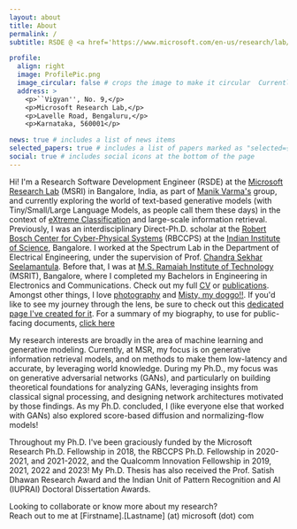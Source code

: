 ```yaml
---
layout: about
title: About
permalink: /
subtitle: RSDE @ <a href='https://www.microsoft.com/en-us/research/lab/microsoft-research-india'>MSRI</a>, Bangalore | Ph.D. @ <a href='https://cps.iisc.ac.in'>RBCCPS</a>, <a href='https://iisc.ac.in'>IISc</a>, Bangalore.

profile:
  align: right
  image: ProfilePic.png
  image_circular: false # crops the image to make it circular  Currently ABD and looking for research opportunities!
  address: >
    <p>``Vigyan'', No. 9,</p>
    <p>Microsoft Research Lab,</p>
    <p>Lavelle Road, Bengaluru,</p>
    <p>Karnataka, 560001</p>

news: true # includes a list of news items
selected_papers: true # includes a list of papers marked as "selected={true}"
social: true # includes social icons at the bottom of the page
---
```


Hi! I'm a Research Software Development Engineer (RSDE) at the <a href='https://www.microsoft.com/en-us/research/lab/microsoft-research-india'>Microsoft Research Lab</a> (MSRI) in Bangalore, India, as part of [Manik Varma's](http://manikvarma.org/) group, and currently exploring the world of text-based generative models (with Tiny/Small/Large Language Models, as people call them these days) in the context of [eXtreme Classification](http://manikvarma.org/downloads/XC/XMLRepository.html) and large-scale information retrieval. Previously, I was an interdisciplinary Direct-Ph.D. scholar at the [Robert Bosch Center for Cyber-Physical Systems](https://cps.iisc.ac.in) (RBCCPS) at the [Indian Institute of Science](http://iisc.ac.in), Bangalore. I worked at the Spectrum Lab in the Department of Electrical Engineering, under the supervision of Prof. [Chandra Sekhar Seelamantula](https://sites.google.com/site/chandrasekharseelamantula). Before that, I was at [M.S. Ramaiah Institute of Technology](http://msrit.edu) (MSRIT), Bangalore, where I completed my Bachelors in Engineering in Electronics and Communications. Check out my full [CV](/cv/) or [publications](/publications/). Amongst other things, I love [photography](/photography/) and [Misty, my doggo!!](/doggo/). If you'd like to see my journey through the lens, be sure to check out this <a target="_self" href="https://photography.siddarthasokan.com" >dedicated page I've created for it</a>. For a summary of my biography, to use for public-facing documents, [click here](/bio/)

My research interests are broadly in the area of machine learning and generative modeling. Currently, at MSR, my focus is on generative information retrieval models, and on methods to make them low-latency and accurate, by leveraging world knowledge. During my Ph.D., my focus was on generative adversarial networks (GANs), and particularly on building theoretical foundations for analyzing GANs, leveraging insights from classical signal processing, and designing network architectures motivated by those findings. As my Ph.D. concluded, I (like everyone else that worked with GANs) also explored score-based diffusion and normalizing-flow models!

Throughout my Ph.D. I've been graciously funded by the Microsoft Research Ph.D. Fellowship in 2018, the RBCCPS Ph.D. Fellowship in 2020-2021, and 2021-2022, and the Qualcomm Innovation Fellowship in 2019, 2021, 2022 and 2023! My Ph.D. Thesis has also received the Prof. Satish Dhawan Research Award and the Indian Unit of Pattern Recognition and AI (IUPRAI) Doctoral Dissertation Awards.

Looking to collaborate or know more about my research? <br>
Reach out to me at [Firstname].[Lastname] (at) microsoft (dot) com

<!---
Write your biography here. Tell the world about yourself. Link to your favorite [subreddit](http://reddit.com). You can put a picture in, too. The code is already in, just name your picture `prof_pic.jpg` and put it in the `img/` folder.

Put your address / P.O. box / other info right below your picture. You can also disable any these elements by editing `profile` property of the YAML header of your `_pages/about.md`. Edit `_bibliography/papers.bib` and Jekyll will render your [publications page](publications/) automatically.

Link to your social media connections, too. This theme is set up to use and [Academicons](https://jpswalsh.github.io/academicons/), like the ones below. Add your Facebook, Twitter, LinkedIn, Google Scholar, or just disable all of them.
-->
